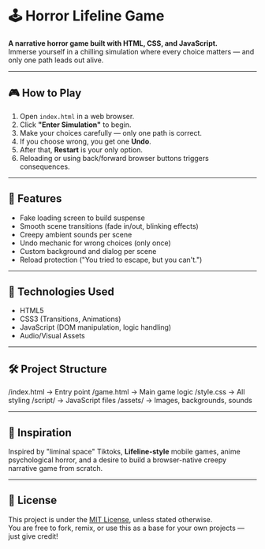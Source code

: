 # 🕹️ Horror Lifeline Game

**A narrative horror game built with HTML, CSS, and JavaScript.**  
Immerse yourself in a chilling simulation where every choice matters — and only one path leads out alive.

---

## 🎮 How to Play

1. Open `index.html` in a web browser.
2. Click **"Enter Simulation"** to begin.
3. Make your choices carefully — only one path is correct.
4. If you choose wrong, you get one **Undo**.
5. After that, **Restart** is your only option.
6. Reloading or using back/forward browser buttons triggers consequences.

---

## 🧠 Features

- Fake loading screen to build suspense
- Smooth scene transitions (fade in/out, blinking effects)
- Creepy ambient sounds per scene
- Undo mechanic for wrong choices (only once)
- Custom background and dialog per scene
- Reload protection ("You tried to escape, but you can't.")

---

## 🔧 Technologies Used

- HTML5
- CSS3 (Transitions, Animations)
- JavaScript (DOM manipulation, logic handling)
- Audio/Visual Assets

---

## 🛠️ Project Structure

/index.html → Entry point
/game.html → Main game logic
/style.css → All styling
/script/ → JavaScript files
/assets/ → Images, backgrounds, sounds


---

## 👻 Inspiration

Inspired by "liminal space" Tiktoks, **Lifeline-style** mobile games, anime psychological horror, and a desire to build a browser-native creepy narrative game from scratch.

---

## 📜 License

This project is under the [MIT License](LICENSE), unless stated otherwise.  
You are free to fork, remix, or use this as a base for your own projects — just give credit!
